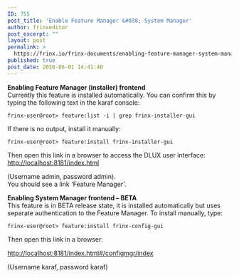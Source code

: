 ```yaml
---
ID: 755
post_title: 'Enable Feature Manager &#038; System Manager'
author: frinxeditor
post_excerpt: ""
layout: post
permalink: >
  https://frinx.io/frinx-documents/enabling-feature-manager-system-manager-in-karaf.html
published: true
post_date: 2016-06-01 14:41:40
---
```

**Enabling Feature Manager (installer) frontend**  
Currently this feature is installed automatically. You can confirm this by typing the following text in the karaf console:

    frinx-user@root> feature:list -i | grep frinx-installer-gui 
    

If there is no output, install it manually:

    frinx-user@root> feature:install frinx-installer-gui  
    

Then open this link in a browser to access the DLUX user interface: <http://localhost:8181/index.html>

(Username admin, password admin).  
You should see a link 'Feature Manager'.

**Enabling System Manager frontend – BETA**  
This feature is in BETA release state, it is installed automatically but uses separate authentication to the Feature Manager. To install manually, type:

    frinx-user@root> feature:install frinx-config-gui 
    

Then open this link in a browser:

<http://localhost:8181/index.html#/configmgr/index>  

(Username karaf, password karaf)